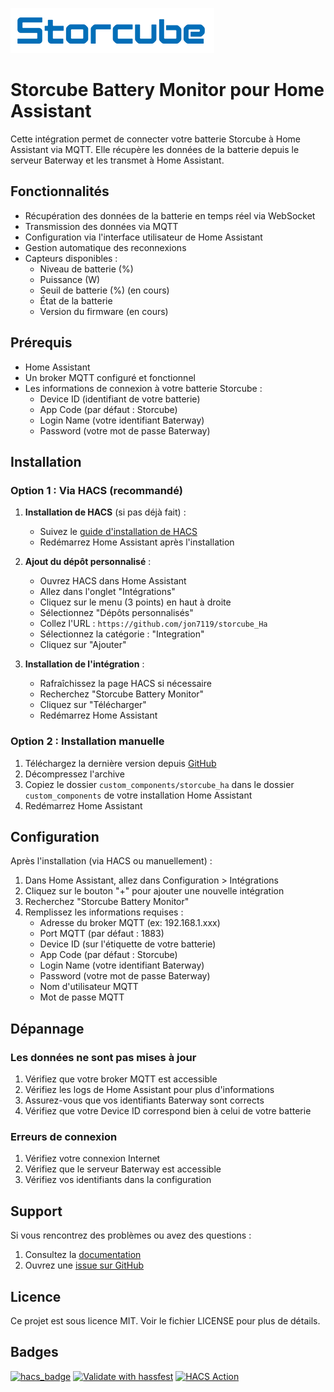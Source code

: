 ![](/custom_components/storcube_ha/res/logo.png)

# Storcube Battery Monitor pour Home Assistant

Cette intégration permet de connecter votre batterie Storcube à Home Assistant via MQTT. Elle récupère les données de la batterie depuis le serveur Baterway et les transmet à Home Assistant.

## Fonctionnalités

- Récupération des données de la batterie en temps réel via WebSocket
- Transmission des données via MQTT
- Configuration via l'interface utilisateur de Home Assistant
- Gestion automatique des reconnexions
- Capteurs disponibles :
  - Niveau de batterie (%)
  - Puissance (W)
  - Seuil de batterie (%) (en cours)
  - État de la batterie
  - Version du firmware (en cours)

## Prérequis

- Home Assistant
- Un broker MQTT configuré et fonctionnel
- Les informations de connexion à votre batterie Storcube :
  - Device ID (identifiant de votre batterie)
  - App Code (par défaut : Storcube)
  - Login Name (votre identifiant Baterway)
  - Password (votre mot de passe Baterway)

## Installation

### Option 1 : Via HACS (recommandé)

1. **Installation de HACS** (si pas déjà fait) :
   - Suivez le [guide d'installation de HACS](https://hacs.xyz/docs/setup/download)
   - Redémarrez Home Assistant après l'installation

2. **Ajout du dépôt personnalisé** :
   - Ouvrez HACS dans Home Assistant
   - Allez dans l'onglet "Intégrations"
   - Cliquez sur le menu (3 points) en haut à droite
   - Sélectionnez "Dépôts personnalisés"
   - Collez l'URL : `https://github.com/jon7119/storcube_Ha`
   - Sélectionnez la catégorie : "Integration"
   - Cliquez sur "Ajouter"

3. **Installation de l'intégration** :
   - Rafraîchissez la page HACS si nécessaire
   - Recherchez "Storcube Battery Monitor"
   - Cliquez sur "Télécharger"
   - Redémarrez Home Assistant

### Option 2 : Installation manuelle

1. Téléchargez la dernière version depuis [GitHub](https://github.com/jon7119/storcube_Ha)
2. Décompressez l'archive
3. Copiez le dossier `custom_components/storcube_ha` dans le dossier `custom_components` de votre installation Home Assistant
4. Redémarrez Home Assistant

## Configuration

Après l'installation (via HACS ou manuellement) :

1. Dans Home Assistant, allez dans Configuration > Intégrations
2. Cliquez sur le bouton "+" pour ajouter une nouvelle intégration
3. Recherchez "Storcube Battery Monitor"
4. Remplissez les informations requises :
   - Adresse du broker MQTT (ex: 192.168.1.xxx)
   - Port MQTT (par défaut : 1883)
   - Device ID (sur l'étiquette de votre batterie)
   - App Code (par défaut : Storcube)
   - Login Name (votre identifiant Baterway)
   - Password (votre mot de passe Baterway)
   - Nom d'utilisateur MQTT
   - Mot de passe MQTT

## Dépannage

### Les données ne sont pas mises à jour

1. Vérifiez que votre broker MQTT est accessible
2. Vérifiez les logs de Home Assistant pour plus d'informations
3. Assurez-vous que vos identifiants Baterway sont corrects
4. Vérifiez que votre Device ID correspond bien à celui de votre batterie

### Erreurs de connexion

1. Vérifiez votre connexion Internet
2. Vérifiez que le serveur Baterway est accessible
3. Vérifiez vos identifiants dans la configuration

## Support

Si vous rencontrez des problèmes ou avez des questions :

1. Consultez la [documentation](https://github.com/jon7119/storcube_Ha)
2. Ouvrez une [issue sur GitHub](https://github.com/jon7119/storcube_Ha/issues)

## Licence

Ce projet est sous licence MIT. Voir le fichier LICENSE pour plus de détails.

## Badges

[![hacs_badge](https://img.shields.io/badge/HACS-Custom-41BDF5.svg?style=for-the-badge)](https://github.com/hacs/integration)
[![Validate with hassfest](https://github.com/jon7119/storcube_Ha/actions/workflows/hassfest.yaml/badge.svg)](https://github.com/jon7119/storcube_Ha/actions/workflows/hassfest.yaml)
[![HACS Action](https://github.com/jon7119/storcube_Ha/actions/workflows/hacs.yaml/badge.svg)](https://github.com/jon7119/storcube_Ha/actions/workflows/hacs.yaml) 
